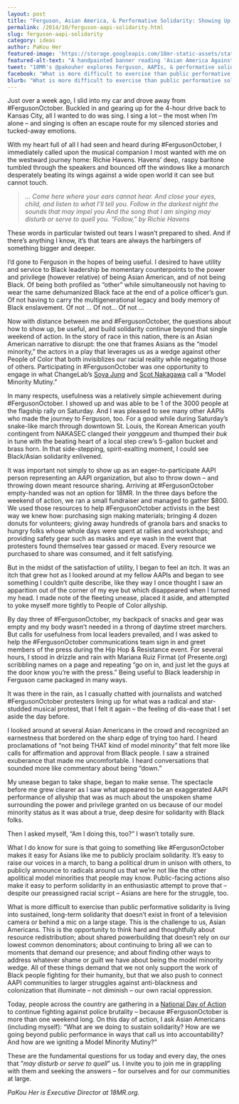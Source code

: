```yaml
---
layout: post
title: "Ferguson, Asian America, & Performative Solidarity: Showing Up, Staying Shown"
permalink: /2014/10/ferguson-aapi-solidarity.html
slug: ferguson-aapi-solidarity
category: ideas
author: PaKou Her
featured-image: 'https://storage.googleapis.com/18mr-static-assets/static/images/featured/2014-10-20-ferguson-aapi-solidarity.jpg'
featured-alt-text: "A handpainted banner reading 'Asian America Against Police Brutality NAKASEC KRC...' Part of the text is cut off by the cropping."
tweet: "18MR's @pakouher explores Ferguson, AAPIs, & performative solidarity"
facebook: "What is more difficult to exercise than public performative solidarity is living into sustained, long-term solidarity that doesn’t exist in front of a television camera or behind a mic on a large stage. This is the challenge."
blurb: "What is more difficult to exercise than public performative solidarity is living into sustained, long-term solidarity that doesn’t exist in front of a television camera or behind a mic on a large stage. This is the challenge to us, Asian Americans. This is the opportunity to think hard and thoughtfully about resource redistribution; about shared powerbuilding that doesn’t rely on our lowest common denominators; about continuing to bring all we can to moments that demand our presence; and about finding other ways to address whatever shame or guilt we have about being the model minority wedge."
---
```


Just over a week ago, I slid into my car and drove away from #FergusonOctober. Buckled in and gearing up for the 4-hour drive back to Kansas City, all I wanted to do was sing. I sing a lot – the most when I’m alone – and singing is often an escape route for my silenced stories and tucked-away emotions.

With my heart full of all I had seen and heard during #FergusonOctober, I immediately called upon the musical companion I most wanted with me on the westward journey home: Richie Havens. Havens’ deep, raspy baritone tumbled through the speakers and bounced off the windows like a monarch desperately beating its wings against a wide open world it can see but cannot touch.

> _… Come here where your ears cannot hear.
> And close your eyes, child, and listen to what I’ll tell you. 
> Follow in the darkest night the sounds that may impel you
> And the song that I am singing may disturb or serve to quell you. 
> “Follow,” by Richie Havens_

These words in particular twisted out tears I wasn’t prepared to shed. And if there’s anything I know, it’s that tears are always the harbingers of something bigger and deeper.

I’d gone to Ferguson in the hopes of being useful. I desired to have utility and service to Black leadership be momentary counterpoints to the power and privilege (however relative) of being Asian American, and of not being Black. Of being both profiled as “other” while simultaneously not having to wear the same dehumanized Black face at the end of a police officer’s gun. Of not having to carry the multigenerational legacy and body memory of Black enslavement. Of not … Of not… Of not …

Now with distance between me and #FergusonOctober, the questions about how to show up, be useful, and build solidarity continue beyond that single weekend of action. In the story of race in this nation, there is an Asian American narrative to disrupt: the one that frames Asians as the “model minority,” the actors in a play that leverages us as a wedge against other People of Color that both invisiblizes our racial reality while negating those of others. Participating in #FergusonOctober was one opportunity to engage in what ChangeLab’s [Soya Jung](http://www.racefiles.com/2014/10/13/model-minority-mutiny/) and [Scot Nakagawa](http://www.racefiles.com/2014/10/10/calling-for-a-model-minority-mutiny-fergusonoctober/) call a “Model Minority Mutiny.”

In many respects, usefulness was a relatively simple achievement during #FergusonOctober. I showed up and was able to be 1 of the 3000 people at the flagship rally on Saturday. And I was pleased to see many other AAPIs who made the journey to Ferguson, too. For a good while during Saturday’s snake-like march through downtown St. Louis, the Korean American youth contingent from NAKASEC clanged their _yanggeum_ and thumped their _buk_ in tune with the beating heart of a local step crew’s 5-gallon bucket and brass horn. In that side-stepping, spirit-exalting moment, I could see Black/Asian solidarity enlivened.

It was important not simply to show up as an eager-to-participate AAPI person representing an AAPI organization, but also to throw down – and throwing down meant resource sharing. Arriving at #FergusonOctober empty-handed was not an option for 18MR. In the three days before the weekend of action, we ran a small fundraiser and managed to gather $800. We used those resources to help #FergusonOctober activists in the best way we knew how: purchasing sign making materials; bringing 4 dozen donuts for volunteers; giving away hundreds of granola bars and snacks to hungry folks whose whole days were spent at rallies and workshops; and providing safety gear such as masks and eye wash in the event that protesters found themselves tear gassed or maced. Every resource we purchased to share was consumed, and it felt satisfying.

But in the midst of the satisfaction of utility, I began to feel an itch. It was an itch that grew hot as I looked around at my fellow AAPIs and began to see something I couldn’t quite describe, like they way I once thought I saw an apparition out of the corner of my eye but which disappeared when I turned my head. I made note of the fleeting unease, placed it aside, and attempted to yoke myself more tightly to People of Color allyship.

By day three of #FergusonOctober, my backpack of snacks and gear was empty and my body wasn’t needed in a throng of daytime street marchers. But calls for usefulness from local leaders prevailed, and I was asked to help the #FergusonOctober communications team sign in and greet members of the press during the Hip Hop & Resistance event. For several hours, I stood in drizzle and rain with Mariana Ruiz Firmat (of Presente.org) scribbling names on a page and repeating “go on in, and just let the guys at the door know you’re with the press.” Being useful to Black leadership in Ferguson came packaged in many ways.

It was there in the rain, as I casually chatted with journalists and watched #FergusonOctober protesters lining up for what was a radical and star-studded musical protest, that I felt it again – the feeling of dis-ease that I set aside the day before.

I looked around at several Asian Americans in the crowd and recognized an earnestness that bordered on the sharp edge of trying too hard. I heard proclamations of “not being THAT kind of model minority” that felt more like calls for affirmation and approval from Black people. I saw a strained exuberance that made me uncomfortable. I heard conversations that sounded more like commentary about being “down.”

My unease began to take shape, began to make sense. The spectacle before me grew clearer as I saw what appeared to be an exaggerated AAPI performance of allyship that was as much about the unspoken shame surrounding the power and privilege granted on us because of our model minority status as it was about a true, deep desire for solidarity with Black folks.

Then I asked myself, “Am I doing this, too?” I wasn’t totally sure.

What I do know for sure is that going to something like #FergusonOctober makes it easy for Asians like me to publicly proclaim solidarity. It’s easy to raise our voices in a march, to bang a political drum in unison with others, to publicly announce to radicals around us that we’re not like the other apolitical model minorities that people may know. Public-facing actions also make it easy to perform solidarity in an enthusiastic attempt to prove that – despite our preassigned racial script – Asians are here for the struggle, too.

What is more difficult to exercise than public performative solidarity is living into sustained, long-term solidarity that doesn’t exist in front of a television camera or behind a mic on a large stage. This is the challenge to us, Asian Americans. This is the opportunity to think hard and thoughtfully about resource redistribution; about shared powerbuilding that doesn’t rely on our lowest common denominators; about continuing to bring all we can to moments that demand our presence; and about finding other ways to address whatever shame or guilt we have about being the model minority wedge. All of these things demand that we not only support the work of Black people fighting for their humanity, but that we also push to connect AAPI communities to larger struggles against anti-blackness and colonization that illuminate – not diminish – our own racial oppression.

Today, people across the country are gathering in a [National Day of Action](http://fergusonoctober.com/) to continue fighting against police brutality – because #FergusonOctober is more than one weekend long. On this day of action, I ask Asian Americans (including myself): “What are we doing to sustain solidarity? How are we going beyond public performance in ways that call us into accountability? And how are we igniting a Model Minority Mutiny?”

These are the fundamental questions for us today and every day, the ones that ”_may disturb or serve to quell_” us. I invite you to join me in grappling with them and seeking the answers – for ourselves and for our communities at large.

_PaKou Her is Executive Director at 18MR.org._